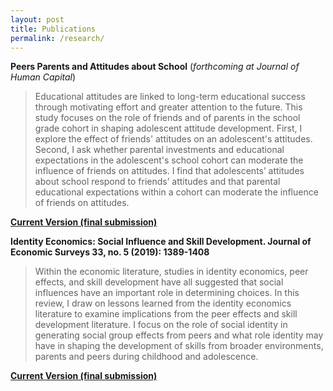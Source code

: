 ```yaml
---
layout: post
title: Publications
permalink: /research/
---
```


**Peers Parents and Attitudes about School** (*forthcoming at Journal of Human Capital*)

> Educational attitudes are linked to long-term educational success through motivating effort and greater attention to the future. This study focuses on the role of friends and of parents in the school grade cohort in shaping adolescent attitude development. First, I explore the effect of friends' attitudes on an adolescent's attitudes. Second, I ask whether parental investments and educational expectations in the adolescent's school cohort can moderate the influence of friends on attitudes. I find that adolescents’ attitudes about school respond to friends’ attitudes and that parental educational expectations within a cohort can moderate the influence of friends on attitudes.

<dl>
<a href = "{{ site.baseurl }}/files/ppa_norris_jhcfinal.pdf"><b>Current Version (final submission) </b> </a> 
</dl>


**Identity Economics: Social Influence and Skill Development. Journal of Economic Surveys 33, no. 5 (2019): 1389-1408**

> Within the economic literature, studies in identity economics, peer effects, and skill development have all suggested that social influences have an important role in determining choices. In this review, I draw on lessons learned from the identity economics literature to examine implications from the peer effects and skill development literature. I focus on the role of social identity in generating social group effects from peers and what role identity may have in shaping the development of skills from broader environments, parents and peers during childhood and adolescence. 

<dl>
<a href = "{{ site.baseurl }}/files/jes_ideco_norris.pdf"><b>Current Version (final submission) </b> </a> 
</dl>


<!-- Next you can update your site name, avatar and other options using the _config.yml file in the root of your repository (shown below).

![_config.yml]({{ site.baseurl }}/images/config.png)

The easiest way to make your first post is to edit this one. Go into /_posts/ and update the Hello World markdown file. For more instructions head over to the [Jekyll Now repository](https://github.com/barryclark/jekyll-now) on GitHub. -->